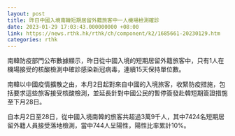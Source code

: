 ```yaml
---
layout: post
title: 昨日中國入境南韓短期居留外籍旅客中一人機場檢測確診
date: 2023-01-29 17:03:43.000000000 +08:00
link: https://news.rthk.hk/rthk/ch/component/k2/1685661-20230129.htm
categories: rthk
---
```


南韓防疫部門公布數據顯示，昨日從中國入境的短期居留外籍旅客中，只有1人在機場接受的核酸檢測中確診感染新冠病毒，連續15天保持單位數。

南韓以中國疫情擴散之由，本月2日起對來自中國的入境旅客，收緊防疫措施，包括要求這些旅客接受核酸檢測，並延長針對中國公民的暫停簽發赴韓短期簽證措施至下月28日。

自本月2日至28日，從中國入境南韓的旅客共超過3萬9千人，其中7424名短期居留外籍人員接受落地檢測，當中744人呈陽性，陽性比率累計10%。

